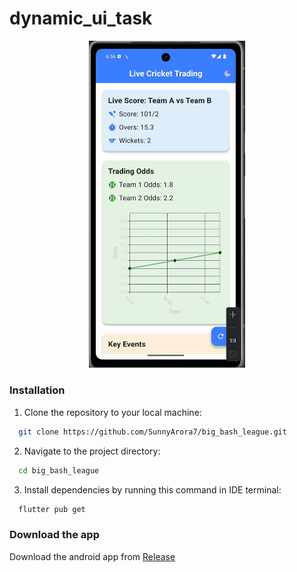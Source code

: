# dynamic_ui_task

<p align="center">

  <img src="https://github.com/SunnyArora7/big_bash_league/blob/main/repo_resources/big_bash_league.gif"  width="250" alt="sr_1"/>
</p>



### Installation
1. Clone the repository to your local machine:

 ```bash
   git clone https://github.com/SunnyArora7/big_bash_league.git
 ```

2. Navigate to the project directory:

 ```bash
   cd big_bash_league
 ```

3. Install dependencies by running this command in IDE terminal:

 ```bash
   flutter pub get
 ```

### Download the app

Download the android app from [Release](https://github.com/SunnyArora7/big_bash_league/releases/tag/Release)